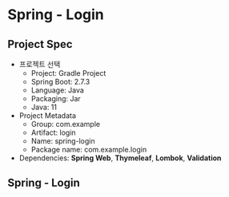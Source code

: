 # Spring - Login

## Project Spec
- 프로젝트 선택
    - Project: Gradle Project
    - Spring Boot: 2.7.3
    - Language: Java
    - Packaging: Jar
    - Java: 11
- Project Metadata
    - Group: com.example
    - Artifact: login
    - Name: spring-login
    - Package name: com.example.login
- Dependencies: **Spring Web**, **Thymeleaf**, **Lombok**, **Validation**


## Spring - Login
